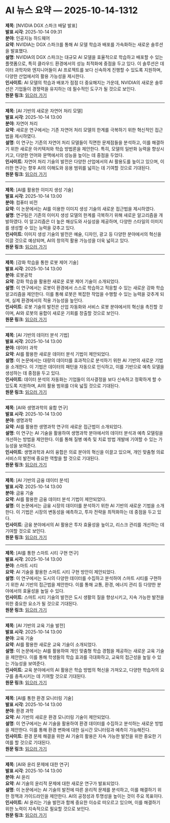# AI 뉴스 요약 — 2025-10-14-1312

**제목**: [NVIDIA DGX 스파크 배달 발표]  
**발표 시각**: 2025-10-14 09:31  
**분야**: 인공지능 하드웨어  
**요약**: NVIDIA는 DGX 스파크를 통해 AI 모델 학습과 배포를 가속화하는 새로운 솔루션을 발표했다.  
**설명**: NVIDIA의 DGX 스파크는 대규모 AI 모델을 효율적으로 학습하고 배포할 수 있는 플랫폼으로, 특히 클라우드 환경에서의 성능 최적화에 중점을 두고 있다. 이 솔루션은 데이터 과학자와 엔지니어들이 AI 프로젝트를 보다 신속하게 진행할 수 있도록 지원하며, 다양한 산업에서의 활용 가능성을 제시한다.  
**인사이트**: AI 모델의 학습과 배포가 점점 더 중요해지는 가운데, NVIDIA의 새로운 솔루션은 기업들이 경쟁력을 유지하는 데 필수적인 도구가 될 것으로 보인다.  
**원문 링크**: [읽으러 가기](https://blogs.nvidia.com/blog/live-dgx-spark-delivery/)

---

**제목**: [AI 기반의 새로운 자연어 처리 모델]  
**발표 시각**: 2025-10-14 13:00  
**분야**: 자연어 처리  
**요약**: 새로운 연구에서는 기존 자연어 처리 모델의 한계를 극복하기 위한 혁신적인 접근법을 제시하였다.  
**설명**: 이 연구는 기존의 자연어 처리 모델들이 직면한 문제점들을 분석하고, 이를 해결하기 위한 새로운 아키텍처와 학습 방법론을 제안한다. 특히, 모델의 일반화 능력을 향상시키고, 다양한 언어와 문맥에서의 성능을 높이는 데 중점을 두었다.  
**인사이트**: 자연어 처리 기술의 발전은 다양한 산업에서의 AI 활용도를 높이고 있으며, 이러한 연구는 향후 AI의 이해도와 응용 범위를 넓히는 데 기여할 것으로 기대된다.  
**원문 링크**: [읽으러 가기](https://arxiv.org/abs/2510.09782)

---

**제목**: [AI를 활용한 이미지 생성 기술]  
**발표 시각**: 2025-10-14 13:00  
**분야**: 컴퓨터 비전  
**요약**: 이 논문에서는 AI를 이용한 이미지 생성 기술의 새로운 접근법을 제시하였다.  
**설명**: 연구팀은 기존의 이미지 생성 모델의 한계를 극복하기 위해 새로운 알고리즘을 개발하였다. 이 알고리즘은 더 높은 해상도와 사실성을 제공하며, 다양한 스타일의 이미지를 생성할 수 있는 능력을 갖추고 있다.  
**인사이트**: 이미지 생성 기술의 발전은 예술, 디자인, 광고 등 다양한 분야에서의 혁신을 이끌 것으로 예상되며, AI의 창의적 활용 가능성을 더욱 넓히고 있다.  
**원문 링크**: [읽으러 가기](https://arxiv.org/abs/2510.09801)

---

**제목**: [강화 학습을 통한 로봇 제어 기술]  
**발표 시각**: 2025-10-14 13:00  
**분야**: 로봇공학  
**요약**: 강화 학습을 활용한 새로운 로봇 제어 기술이 소개되었다.  
**설명**: 이 연구에서는 로봇이 환경에서 스스로 학습하고 적응할 수 있는 새로운 강화 학습 알고리즘을 제안한다. 이를 통해 로봇은 복잡한 작업을 수행할 수 있는 능력을 갖추게 되며, 실제 환경에서의 적용 가능성을 높인다.  
**인사이트**: 로봇 기술의 발전은 산업 자동화와 서비스 로봇 분야에서의 혁신을 촉진할 것이며, AI와 로봇의 융합이 새로운 기회를 창출할 것으로 보인다.  
**원문 링크**: [읽으러 가기](https://arxiv.org/abs/2510.09858)

---

**제목**: [AI 기반의 데이터 분석 기법]  
**발표 시각**: 2025-10-14 13:00  
**분야**: 데이터 과학  
**요약**: AI를 활용한 새로운 데이터 분석 기법이 제안되었다.  
**설명**: 이 논문에서는 대량의 데이터를 효과적으로 분석하기 위한 AI 기반의 새로운 기법을 소개한다. 이 기법은 데이터의 패턴을 자동으로 인식하고, 이를 기반으로 예측 모델을 생성하는 데 중점을 두고 있다.  
**인사이트**: 데이터 분석의 자동화는 기업들이 의사결정을 보다 신속하고 정확하게 할 수 있도록 지원하며, AI의 활용 범위를 더욱 넓힐 것으로 기대된다.  
**원문 링크**: [읽으러 가기](https://arxiv.org/abs/2510.09894)

---

**제목**: [AI와 생명과학의 융합 연구]  
**발표 시각**: 2025-10-14 13:00  
**분야**: 생명과학  
**요약**: AI를 활용한 생명과학 연구의 새로운 접근법이 소개되었다.  
**설명**: 이 연구는 AI 기술을 활용하여 생명과학 분야에서의 데이터 분석과 예측 모델링을 개선하는 방법을 제안한다. 이를 통해 질병 예측 및 치료 방법 개발에 기여할 수 있는 가능성을 보여준다.  
**인사이트**: 생명과학과 AI의 융합은 의료 분야의 혁신을 이끌고 있으며, 개인 맞춤형 의료 서비스의 발전에 중요한 역할을 할 것으로 기대된다.  
**원문 링크**: [읽으러 가기](https://arxiv.org/abs/2510.09901)

---

**제목**: [AI 기반의 금융 데이터 분석]  
**발표 시각**: 2025-10-14 13:00  
**분야**: 금융 기술  
**요약**: AI를 활용한 금융 데이터 분석 기법이 제안되었다.  
**설명**: 이 논문에서는 금융 시장의 데이터를 분석하기 위한 AI 기반의 새로운 기법을 소개한다. 이 기법은 시장의 변동성을 예측하고, 투자 전략을 최적화하는 데 중점을 두고 있다.  
**인사이트**: 금융 분야에서의 AI 활용은 투자 효율성을 높이고, 리스크 관리를 개선하는 데 기여할 것으로 보인다.  
**원문 링크**: [읽으러 가기](https://arxiv.org/abs/2510.09905)

---

**제목**: [AI를 통한 스마트 시티 구현 연구]  
**발표 시각**: 2025-10-14 13:00  
**분야**: 스마트 시티  
**요약**: AI 기술을 활용한 스마트 시티 구현 방안이 제안되었다.  
**설명**: 이 연구에서는 도시의 다양한 데이터를 수집하고 분석하여 스마트 시티를 구현하기 위한 AI 기반의 접근법을 제안한다. 이를 통해 교통, 환경, 에너지 관리 등 다양한 분야에서의 효율성을 높일 수 있다.  
**인사이트**: 스마트 시티 기술의 발전은 도시 생활의 질을 향상시키고, 지속 가능한 발전을 위한 중요한 요소가 될 것으로 기대된다.  
**원문 링크**: [읽으러 가기](https://arxiv.org/abs/2510.09970)

---

**제목**: [AI 기반의 교육 기술 발전]  
**발표 시각**: 2025-10-14 13:00  
**분야**: 교육 기술  
**요약**: AI를 활용한 새로운 교육 기술이 소개되었다.  
**설명**: 이 논문에서는 AI를 활용하여 개인 맞춤형 학습 경험을 제공하는 새로운 교육 기술을 제안한다. 이를 통해 학생들의 학습 효과를 극대화하고, 교육의 접근성을 높일 수 있는 가능성을 보여준다.  
**인사이트**: 교육 분야에서의 AI 활용은 학습 방법의 혁신을 가져오고, 다양한 학습자의 요구를 충족시키는 데 기여할 것으로 기대된다.  
**원문 링크**: [읽으러 가기](https://arxiv.org/abs/2510.10002)

---

**제목**: [AI를 통한 환경 모니터링 기술]  
**발표 시각**: 2025-10-14 13:00  
**분야**: 환경 과학  
**요약**: AI 기반의 새로운 환경 모니터링 기술이 제안되었다.  
**설명**: 이 연구에서는 AI 기술을 활용하여 환경 데이터를 수집하고 분석하는 새로운 방법을 제안한다. 이를 통해 환경 변화에 대한 실시간 모니터링과 예측이 가능해진다.  
**인사이트**: 환경 문제 해결을 위한 AI 기술의 활용은 지속 가능한 발전을 위한 중요한 기여를 할 것으로 기대된다.  
**원문 링크**: [읽으러 가기](https://arxiv.org/abs/2510.10008)

---

**제목**: [AI와 윤리 문제에 대한 연구]  
**발표 시각**: 2025-10-14 13:00  
**분야**: AI 윤리  
**요약**: AI 기술의 윤리적 문제에 대한 새로운 연구가 발표되었다.  
**설명**: 이 논문에서는 AI 기술의 발전에 따른 윤리적 문제를 분석하고, 이를 해결하기 위한 정책과 가이드라인을 제안한다. AI의 공정성과 투명성을 높이는 것이 주요 목표이다.  
**인사이트**: AI 윤리는 기술 발전과 함께 중요한 이슈로 떠오르고 있으며, 이를 해결하기 위한 노력이 지속적으로 필요할 것으로 보인다.  
**원문 링크**: [읽으러 가기](https://arxiv.org/abs/2510.10035)